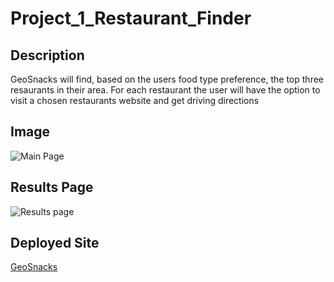 # Project_1_Restaurant_Finder


## Description

GeoSnacks will find, based on the users food type preference, the top three resaurants in their area.
For each restaurant the user will have the option to visit a chosen restaurants website and get driving directions


## Image

![Main Page]()

## Results Page

![Results page]()

## Deployed Site

[GeoSnacks]()



